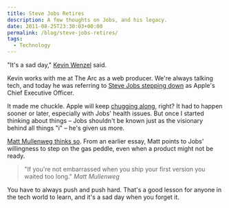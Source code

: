 ```yaml
---
title: Steve Jobs Retires
description: A few thoughts on Jobs, and his legacy.
date: 2011-08-25T23:30:03+00:00
permalink: /blog/steve-jobs-retires/
tags:
  - Technology
---
```


"It's a sad day," [Kevin Wenzel](https://twitter.com/#!/kmwenzel) said.

Kevin works with me at The Arc as a web producer. We're always talking tech, and today he was referring to [Steve Jobs stepping down](http://www.nytimes.com/2011/08/25/technology/jobs-stepping-down-as-chief-of-apple.html) as Apple's Chief Executive Officer.

It made me chuckle. Apple will keep [chugging along](http://www.wired.com/gadgetlab/2011/08/apple-roadmap/), right? It had to happen sooner or later, especially with Jobs' health issues. But once I started thinking about things – Jobs shouldn't be known just as the visionary behind all things "i" – he's given us more.

[Matt Mullenweg thinks so](http://ma.tt/2011/08/on-jobs/). From an earlier essay, Matt points to Jobs' willingness to step on the gas peddle, even when a product might not be ready.

> "If you're not embarrassed when you ship your first version you waited too long."
<cite>Matt Mullenweg</cite>

You have to always push and push hard. That's a good lesson for anyone in the tech world to learn, and it's a sad day when you forget it.